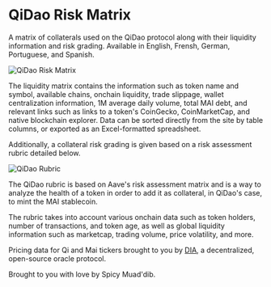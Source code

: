 # QiDao Risk Matrix

A matrix of collaterals used on the QiDao protocol along with their liquidity information and risk grading. Available in English, Frensh, German, Portuguese, and Spanish.

![QiDao Risk Matrix](https://github.com/spicy-muaddib/qidao_liquidity_matrix/blob/main/qidao_liquidity_matrix.png?raw=true)

The liquidity matrix contains the information such as token name and symbol, available chains, onchain liquidity, trade slippage, wallet centralization information, 1M average daily volume, total MAI debt, and relevant links such as links to a token's CoinGecko, CoinMarketCap, and native blockchain explorer. Data can be sorted directly from the site by table columns, or exported as an Excel-formatted spreadsheet.

Additionally, a collateral risk grading is given based on a risk assessment rubric detailed below.

![QiDao Rubric](https://github.com/spicy-muaddib/qidao_liquidity_matrix/blob/main/qidao_rubric.png?raw=true)

The QiDao rubric is based on Aave's risk assessment matrix and is a way to analyze the health of a token in order to add it as collateral, in QiDao's case, to mint the MAI stablecoin.

The rubric takes into account various onchain data such as token holders, number of transactions, and token age, as well as global liquidity information such as marketcap, trading volume, price volatility, and more.

Pricing data for Qi and Mai tickers brought to you by [DIA](https://www.diadata.org/), a decentralized, open-source oracle protocol.

Brought to you with love by Spicy Muad'dib.
